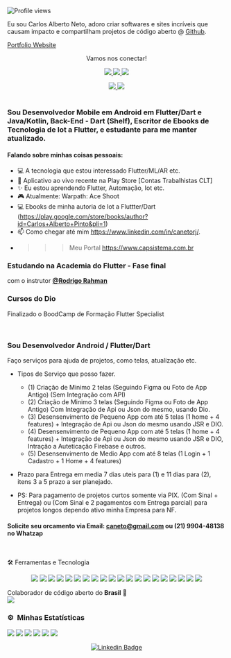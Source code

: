 <link rel="stylesheet" href="../css/social-circles.min.css">
<p align="left"> <img src="https://komarev.com/ghpvc/?username=caneto&color=lightgrey&style=flat" alt="Profile views" /> </p>

<p>Eu sou Carlos Alberto Neto, adoro criar softwares e sites incríveis que causam impacto e compartilham projetos de código aberto @ <a href="https://github.com/caneto">Github</a>.</p>

<p><a href="http://caneto.github.io/">Portfolio Website</a></p>
<p align="center">Vamos nos conectar!</p>
<p align="center">
<a href="https://www.facebook.com/carlos.albertoneto.75">
    <img src="https://img.shields.io/badge/Facebook-1877F2?style=for-the-badge&logo=facebook&logoColor=white" />
</a>
<a href="https://twitter.com/caneto/">
    <img src="https://img.shields.io/badge/Twitter-1DA1F2?style=for-the-badge&logo=twitter&logoColor=white" />
</a>
<a href="https://caneto.github.io/">
    <img src="https://img.shields.io/badge/Portfolio-12100E?style=for-the-badge&logo=medium&logoColor=white" />
</a>
<!--<a href="https://stackoverflow.com/users/12297382/zunairpervaiz">
    <img src="https://img.shields.io/badge/Stack_Overflow-FE7A16?style=for-the-badge&logo=stack-overflow&logoColor=white" />
</a>-->
 </p>

 <div align="center">
   <a  href ="mailto://caneto@gmail.com"><img src="https://img.shields.io/badge/Gmail-D14836?style=for-the-badge&logo=gmail&logoColor=white"</a> 
    <a target="_blank" href="https://github.com/caneto/caneto/blob/main/CurriculumCarlosAlbertoNeto.pdf">
    <img src="https://img.shields.io/badge/curriculum-c?style=for-the-badge&logo=adobe-acrobat-reader&logoColor=white&color=BD0807"/>
  </a>
  </br>
  </br>
</div>

### Sou Desenvolvedor Mobile em Android em Flutter/Dart e Java/Kotlin, Back-End - Dart (Shelf), Escritor de Ebooks de Tecnologia de Iot a Flutter, e estudante para me manter atualizado.

#### Falando sobre minhas coisas pessoais:
- 💻 A tecnologia que estou interessado Flutter/ML/AR etc.
- 📱 Aplicativo ao vivo recente na Play Store [Contas Trabalhistas CLT]
- ✨ Eu estou aprendendo Flutter, Automação, Iot etc.
- 🎮 Atualmente: Warpath: Ace Shoot 
- 💻 Ebooks de minha autoria de Iot a Fluttter/Dart (https://play.google.com/store/books/author?id=Carlos+Alberto+Pinto&pli=1)
- 📫 Como chegar até mim https://www.linkedin.com/in/canetorj/.
- >>> Meu Portal https://www.capsistema.com.br

### Estudando na Academia do Flutter - Fase final

 com o instrutor **[@Rodrigo Rahman](https://br.linkedin.com/in/rodrigo-rahman)** 
 
### Cursos do Dio

 Finalizado o BoodCamp de Formação Flutter Specialist

<br/> 

### Sou Desenvolvedor Android / Flutter/Dart ### 

Faço serviços para ajuda de projetos, como telas, atualização etc.

- Tipos de Serviço que posso fazer.
  - (1) Criação de Minimo 2 telas (Seguindo Figma ou Foto de App Antigo) (Sem Integração com API)
  - (2) Criação de Minimo 3 telas (Seguindo Figma ou Foto de App Antigo) Com Integração de Api ou Json do mesmo, usando Dio.
  - (3) Desensenvimento de Pequeno App com até 5 telas (1 home + 4 features) + Integração de Api ou Json do mesmo usando JSR e DIO.
  - (4) Desensenvimento de Pequeno App com até 5 telas (1 home + 4 features) + Integração de Api ou Json do mesmo usando JSR e DIO, Intração a Auteticação Firebase e outros.
  - (5) Desensenvimento de Medio App com até 8 telas (1 Login + 1 Cadastro + 1 Home + 4 features)

- Prazo para Entrega em media 7 dias uteis para (1) e 11 dias para (2), itens 3 a 5 prazo a ser planejado.

- PS: Para pagamento de projetos curtos somente via PIX. (Com Sinal + Entrega) ou (Com Sinal e 2 pagamentos com Entrega parcial) para projetos longos dependo ativo minha Empresa para NF.

#### Solicite seu orcamento via Email: caneto@gmail.com ou (21) 9904-48138 no Whatzap ####

<br/>

<p align="left">🛠 Ferramentas e Tecnologia</p>
<div align="center">
<img src="https://img.shields.io/badge/Flutter-02569B?style=for-the-badge&logo=flutter&logoColor=white" />
<img src="https://img.shields.io/badge/Dart-0175C2?style=for-the-badge&logo=dart&logoColor=white" />
<img src="https://img.shields.io/badge/firebase-ffca28?style=for-the-badge&logo=firebase&logoColor=black" />
<img src="https://img.shields.io/badge/Python-FFD43B?style=for-the-badge&logo=python&logoColor=darkgreen" />
<img src="https://img.shields.io/badge/Git-F05032?style=for-the-badge&logo=git&logoColor=white" />
<img src="https://img.shields.io/badge/-GitHub-05122A?style=for-the-badge&logo=github&logoColor=white" />  
<img src="https://img.shields.io/badge/-Docker-05122A?style=for-the-badge&logo=docker&logoColor=white" />  
<img src="https://img.shields.io/badge/-Android%20Studio-32CD32?style=for-the-badge&logo=androidstudio" />  
<img src="https://img.shields.io/badge/-Visual%20Studio%20Code-32CD32?style=for-the-badge&logo=visual-studio-code&logoColor=007ACC" />  
<img src="https://img.shields.io/badge/-Figma-05122A?style=for-the-badge&logo=figma&logoColor=white" />  
<img src="https://img.shields.io/badge/-c++-black?style=for-the-badge&logo=c%2B%2B&logoColor=white" />
<img src="https://img.shields.io/badge/-SQL%20Server-02569B?style=for-the-badge&logo=microsoftsqlserver&logoColor=white" />
<img src="https://img.shields.io/badge/-PostgreSQL-02569B?style=for-the-badge&logo=postgresql&logoColor=white" />  
<img src="https://img.shields.io/badge/-MySQL-02569B?style=for-the-badge&logo=mysql&logoColor=white" />  
<img src="https://img.shields.io/badge/-SQLite-02569B?style=for-the-badge&logo=sqlite&logoColor=white" />  
<img src="https://img.shields.io/badge/-Windows-0175C2?style=for-the-badge&logo=windows" />
<img src="https://img.shields.io/badge/-Linux-05122A?style=for-the-badge&logo=linux" />
<img src="https://img.shields.io/badge/-Android-0175C2?style=for-the-badge&logo=android" />
<img src="https://img.shields.io/badge/-Node.js-05122A?style=for-the-badge&logo=node.js&logoColor=white" />  
<img src="https://img.shields.io/badge/-PHP-05122A?style=for-the-badge&logo=php&logoColor=white" />  


<!-- <img src="https://img.shields.io/badge/Java-white?style=for-the-badge&
logo=Java&logoColor=black" /> -->
</div>

Colaborador de código aberto do <b>Brasil</b> 💚
<br/>
![](https://visitor-badge-reloaded.herokuapp.com/badge?page_id=caneto&color=red&style=for-the-badge&logo=Github)
<br/>
### ⚙️ &nbsp;Minhas Estatísticas

![](https://github-profile-summary-cards.vercel.app/api/cards/profile-details?username=caneto&theme=nord_bright)
![](https://github-profile-summary-cards.vercel.app/api/cards/stats?username=caneto&theme=nord_bright)
![](https://github-profile-summary-cards.vercel.app/api/cards/productive-time?username=caneto&theme=nord_bright)
![](https://github-profile-summary-cards.vercel.app/api/cards/repos-per-language?username=caneto&theme=nord_bright)
![](https://github-profile-summary-cards.vercel.app/api/cards/most-commit-language?username=caneto&theme=nord_bright)
![](https://github-readme-streak-stats.herokuapp.com?user=caneto&theme=white&locale=pt-br&date_format=j%2Fn%5B%2FY%5D)

   
   <div align="center">

   [![Linkedin Badge](https://img.shields.io/badge/-Carlos%20Alberto-292929?style=flat-square&logo=Linkedin&logoColor=white&link=https://www.linkedin.com/in/canetorj/)](https://www.linkedin.com/in/canetorj/)

   </div>
